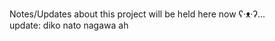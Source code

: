 Notes/Updates about this project will be held here now ʕ⁠·⁠ᴥ⁠·⁠ʔ...
<br>update: diko nato nagawa ah
